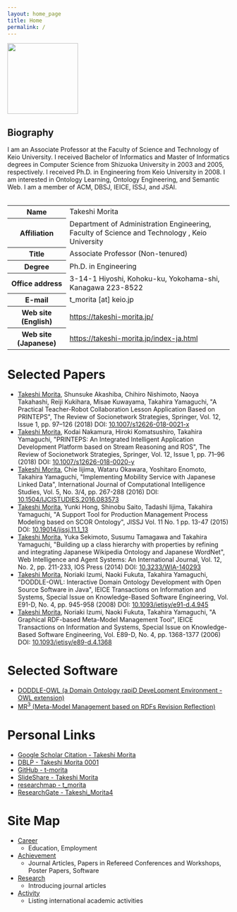 ```yaml
---
layout: home_page
title: Home
permalink: /
---
```



<div class="flexbox">
  <section class="left">
    <img width="160px" src="http://yagamix.st.keio.ac.jp/tprofile/images/dab69f20ddd8d8f44f7afeb160338955.jpg">
  </section>
  <section class="right">
<h1>Biography</h1>
I am an Associate Professor at the Faculty of Science and Technology of Keio University. I received Bachelor of Informatics and Master of Informatics degrees in Computer Science from Shizuoka University in 2003 and 2005, respectively. I received Ph.D. in Engineering from Keio University in 2008. I am interested in Ontology Learning, Ontology Engineering, and Semantic Web. I am a member of ACM, DBSJ, IEICE, ISSJ, and JSAI.
  </section>
</div>

<br/>

<table>
<tr><th>Name</th><td>Takeshi Morita</td></tr>
<tr><th>Affiliation</th><td>Department of Administration Engineering, Faculty of Science and Technology , Keio University </td></tr>
<tr><th>Title</th><td>Associate Professor (Non-tenured)</td></tr>
<tr><th>Degree</th><td>Ph.D. in Engineering</td></tr>
<tr><th>Office address</th><td>3-14-1 Hiyoshi, Kohoku-ku, Yokohama-shi, Kanagawa 223-8522</td></tr>
<tr><th>E-mail</th><td>t_morita [at] keio.jp</td></tr>
<tr><th>Web site (English)</th><td><a href="https://takeshi-morita.jp/">https://takeshi-morita.jp/</a></td></tr>
<tr><th>Web site (Japanese)</th><td><a href="https://takeshi-morita.jp/index-ja.html">https://takeshi-morita.jp/index-ja.html</a></td></tr>
</table>

# Selected Papers
* <u>Takeshi Morita</u>, Shunsuke Akashiba, Chihiro Nishimoto, Naoya Takahashi, Reiji Kukihara, Misae Kuwayama, Takahira Yamaguchi, "A Practical Teacher-Robot Collaboration Lesson Application Based on PRINTEPS", The Review of Socionetwork Strategies, Springer, Vol. 12, Issue 1, pp. 97–126 (2018) DOI: [10.1007/s12626-018-0021-x](https://doi.org/10.1007/s12626-018-0021-x)
* <u>Takeshi Morita</u>, Kodai Nakamura, Hiroki Komatsushiro, Takahira Yamaguchi, "PRINTEPS: An Integrated Intelligent Application Development Platform based on Stream Reasoning and ROS", The Review of Socionetwork Strategies, Springer, Vol. 12, Issue 1, pp. 71–96 (2018) DOI: [10.1007/s12626-018-0020-y](https://doi.org/10.1007/s12626-018-0020-y)
* <u>Takeshi Morita</u>, Chie Iijima, Wataru Okawara, Yoshitaro Enomoto, Takahira Yamaguchi, "Implementing Mobility Service with Japanese Linked Data", International Journal of Computational Intelligence Studies, Vol. 5, No. 3/4, pp. 267-288 (2016) DOI: [10.1504/IJCISTUDIES.2016.083573](https://doi.org/10.1504/IJCISTUDIES.2016.083573)
* <u>Takeshi Morita</u>, Yunki Hong, Shinobu Saito, Tadashi Iijima, Takahira Yamaguchi, "A Support Tool for Production Management Process Modeling based on SCOR Ontology", JISSJ Vol. 11 No. 1 pp. 13-47 (2015) DOI: [10.19014/jissj.11.1_13](http://doi.org/10.19014/jissj.11.1_13)
* <u>Takeshi Morita</u>, Yuka Sekimoto, Susumu Tamagawa and Takahira Yamaguchi, "Building up a class hierarchy with properties by refining and integrating Japanese Wikipedia Ontology and Japanese WordNet", Web Intelligence and Agent Systems: An International Journal, Vol. 12, No. 2, pp. 211-233, IOS Press (2014) DOI: [10.3233/WIA-140293](http://dx.doi.org/10.3233/WIA-140293)
* <u>Takeshi Morita</u>, Noriaki Izumi, Naoki Fukuta, Takahira Yamaguchi, "DODDLE-OWL: Interactive Domain Ontology Development with Open Source Software in Java", IEICE Transactions on Information and Systems, Special Issue on Knowledge-Based Software Engineering, Vol. E91-D, No. 4, pp. 945-958 (2008) DOI: [10.1093/ietisy/e91-d.4.945](http://dx.doi.org/10.1093/ietisy/e91-d.4.945)
* <u>Takeshi Morita</u>, Noriaki Izumi, Naoki Fukuta, Takahira Yamaguchi, "A Graphical RDF-based Meta-Model Management Tool", IEICE Transactions on Information and Systems, Special Issue on Knowledge-Based Software Engineering, Vol. E89-D, No. 4, pp. 1368-1377 (2006)  DOI: [10.1093/ietisy/e89-d.4.1368](http://dx.doi.org/10.1093/ietisy/e89-d.4.1368)

# Selected Software
* [DODDLE-OWL (a Domain Ontology rapiD DeveLopment Environment - OWL extension)](https://doddle-owl.org/)
* [MR<sup>3</sup> (Meta-Model Management based on RDFs Revision Reflection)](https://mrcube.org/)

# Personal Links
* [Google Scholar Citation - Takeshi Morita](https://scholar.google.com/citations?user=YJgqa5AAAAAJ&hl=en)
* [DBLP - Takeshi Morita 0001](https://dblp.uni-trier.de/pers/hd/m/Morita_0001:Takeshi.html)
* [GitHub - t-morita](https://github.com/t-morita)
* [SlideShare - Takeshi Morita](https://www.slideshare.net/takeshimorita)
* [researchmap - t_morita](https://researchmap.jp/t_morita/)
* [ResearchGate - Takeshi_Morita4](https://www.researchgate.net/profile/Takeshi_Morita4)

# Site Map
* [Career](./career.html)
	* Education, Employment
* [Achievement](./achievement.html)
	* Journal Articles, Papers in Refereed Conferences and Workshops, Poster Papers, Software
* [Research](./research.html)
	* Introducing journal articles
* [Activity](./activity.html)
	* Listing international academic activities
